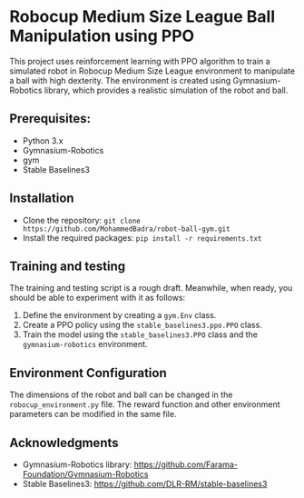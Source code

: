 # Robocup Medium Size League Ball Manipulation using PPO

This project uses reinforcement learning with PPO algorithm to train a simulated robot in Robocup Medium Size League environment to manipulate a ball with high dexterity. The environment is created using Gymnasium-Robotics library, which provides a realistic simulation of the robot and ball.

## Prerequisites:

- Python 3.x
- Gymnasium-Robotics
- gym
- Stable Baselines3

## Installation

- Clone the repository: `git clone https://github.com/MohammedBadra/robot-ball-gym.git`
- Install the required packages: `pip install -r requirements.txt`

## Training and testing

The training and testing script is a rough draft. Meanwhile, when ready, you should be able to experiment with it as follows:

1. Define the environment by creating a `gym.Env` class.
2. Create a PPO policy using the `stable_baselines3.ppo.PPO` class.
3. Train the model using the `stable_baselines3.PPO` class and the `gymnasium-robotics` environment.

## Environment Configuration

The dimensions of the robot and ball can be changed in the `robocup_environment.py` file. The reward function and other environment parameters can be modified in the same file.

## Acknowledgments

- Gymnasium-Robotics library: https://github.com/Farama-Foundation/Gymnasium-Robotics
- Stable Baselines3: https://github.com/DLR-RM/stable-baselines3
